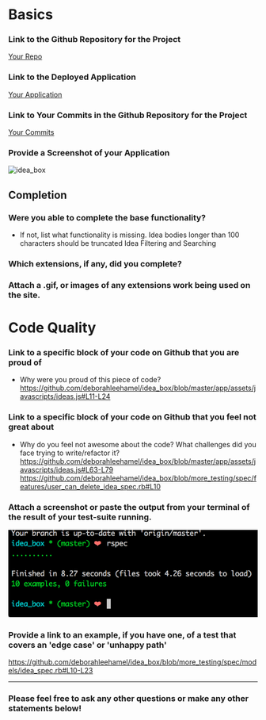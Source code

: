# Basics

### Link to the Github Repository for the Project
[Your Repo](https://github.com/deborahleehamel/idea_box)

### Link to the Deployed Application
[Your Application](http://my-idea-box.herokuapp.com/)

### Link to Your Commits in the Github Repository for the Project
[Your Commits](https://github.com/deborahleehamel/idea_box/commits/master)

### Provide a Screenshot of your Application
![idea_box](images/idea_box_screenshot.png)

## Completion

### Were you able to complete the base functionality?
* If not, list what functionality is missing.
Idea bodies longer than 100 characters should be truncated
Idea Filtering and Searching

### Which extensions, if any, did you complete?

### Attach a .gif, or images of any extensions work being used on the site.

# Code Quality

### Link to a specific block of your code on Github that you are proud of
* Why were you proud of this piece of code?
https://github.com/deborahleehamel/idea_box/blob/master/app/assets/javascripts/ideas.js#L11-L24


### Link to a specific block of your code on Github that you feel not great about
* Why do you feel not awesome about the code? What challenges did you face trying to write/refactor it?
https://github.com/deborahleehamel/idea_box/blob/master/app/assets/javascripts/ideas.js#L63-L79
https://github.com/deborahleehamel/idea_box/blob/more_testing/spec/features/user_can_delete_idea_spec.rb#L10


### Attach a screenshot or paste the output from your terminal of the result of your test-suite running.
![test_suite](images/idea_box_test_suite.png)

### Provide a link to an example, if you have one, of a test that covers an 'edge case' or 'unhappy path'
https://github.com/deborahleehamel/idea_box/blob/more_testing/spec/models/idea_spec.rb#L10-L23

-----

### Please feel free to ask any other questions or make any other statements below!
